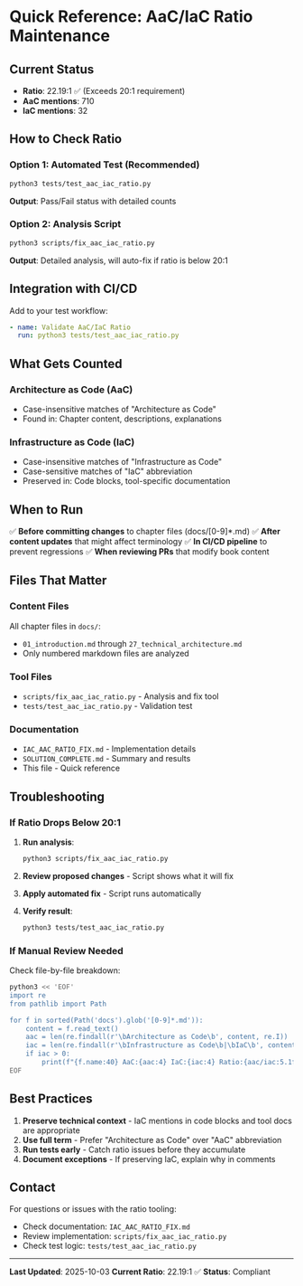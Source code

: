 # Quick Reference: AaC/IaC Ratio Maintenance

## Current Status
- **Ratio**: 22.19:1 ✅ (Exceeds 20:1 requirement)
- **AaC mentions**: 710
- **IaC mentions**: 32

## How to Check Ratio

### Option 1: Automated Test (Recommended)
```bash
python3 tests/test_aac_iac_ratio.py
```
**Output**: Pass/Fail status with detailed counts

### Option 2: Analysis Script
```bash
python3 scripts/fix_aac_iac_ratio.py
```
**Output**: Detailed analysis, will auto-fix if ratio is below 20:1

## Integration with CI/CD

Add to your test workflow:
```yaml
- name: Validate AaC/IaC Ratio
  run: python3 tests/test_aac_iac_ratio.py
```

## What Gets Counted

### Architecture as Code (AaC)
- Case-insensitive matches of "Architecture as Code"
- Found in: Chapter content, descriptions, explanations

### Infrastructure as Code (IaC)
- Case-insensitive matches of "Infrastructure as Code"
- Case-sensitive matches of "IaC" abbreviation
- Preserved in: Code blocks, tool-specific documentation

## When to Run

✅ **Before committing changes** to chapter files (docs/[0-9]*.md)
✅ **After content updates** that might affect terminology
✅ **In CI/CD pipeline** to prevent regressions
✅ **When reviewing PRs** that modify book content

## Files That Matter

### Content Files
All chapter files in `docs/`:
- `01_introduction.md` through `27_technical_architecture.md`
- Only numbered markdown files are analyzed

### Tool Files
- `scripts/fix_aac_iac_ratio.py` - Analysis and fix tool
- `tests/test_aac_iac_ratio.py` - Validation test

### Documentation
- `IAC_AAC_RATIO_FIX.md` - Implementation details
- `SOLUTION_COMPLETE.md` - Summary and results
- This file - Quick reference

## Troubleshooting

### If Ratio Drops Below 20:1

1. **Run analysis**:
   ```bash
   python3 scripts/fix_aac_iac_ratio.py
   ```

2. **Review proposed changes** - Script shows what it will fix

3. **Apply automated fix** - Script runs automatically

4. **Verify result**:
   ```bash
   python3 tests/test_aac_iac_ratio.py
   ```

### If Manual Review Needed

Check file-by-file breakdown:
```bash
python3 << 'EOF'
import re
from pathlib import Path

for f in sorted(Path('docs').glob('[0-9]*.md')):
    content = f.read_text()
    aac = len(re.findall(r'\bArchitecture as Code\b', content, re.I))
    iac = len(re.findall(r'\bInfrastructure as Code\b|\bIaC\b', content, re.I))
    if iac > 0:
        print(f"{f.name:40} AaC:{aac:4} IaC:{iac:4} Ratio:{aac/iac:5.1f}:1")
EOF
```

## Best Practices

1. **Preserve technical context** - IaC mentions in code blocks and tool docs are appropriate
2. **Use full term** - Prefer "Architecture as Code" over "AaC" abbreviation
3. **Run tests early** - Catch ratio issues before they accumulate
4. **Document exceptions** - If preserving IaC, explain why in comments

## Contact

For questions or issues with the ratio tooling:
- Check documentation: `IAC_AAC_RATIO_FIX.md`
- Review implementation: `scripts/fix_aac_iac_ratio.py`
- Check test logic: `tests/test_aac_iac_ratio.py`

---

**Last Updated**: 2025-10-03
**Current Ratio**: 22.19:1 ✅
**Status**: Compliant
